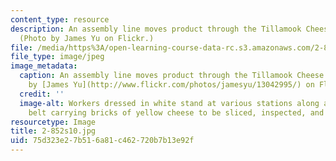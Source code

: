 ```yaml
---
content_type: resource
description: An assembly line moves product through the Tillamook Cheese Factory.
  (Photo by James Yu on Flickr.)
file: /media/https%3A/open-learning-course-data-rc.s3.amazonaws.com/2-852-manufacturing-systems-analysis-spring-2010/75d323e27b516a81c462720b7b13e92f_2-852s10.jpg
file_type: image/jpeg
image_metadata:
  caption: An assembly line moves product through the Tillamook Cheese Factory. (Photo
    by [James Yu](http://www.flickr.com/photos/jamesyu/13042995/) on Flickr.)
  credit: ''
  image-alt: Workers dressed in white stand at various stations along a  winding conveyor
    belt carrying bricks of yellow cheese to be sliced, inspected, and packaged.
resourcetype: Image
title: 2-852s10.jpg
uid: 75d323e2-7b51-6a81-c462-720b7b13e92f
---
```

